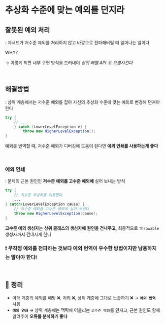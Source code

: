 # 추상화 수준에 맞는 예외를 던지라

## 잘못된 예외 처리
: 메서드가 저수준 예외를 처리하지 않고 바깥으로 전파해버릴 때 일어나는 일이다

WHY?

→ 이렇게 되면 내부 구현 방식을 드러내어 *상위 레벨 API 도 오염시킨다*

</br>

## 해결방법
: 상위 계층에서는 저수준 예외를 잡아 자신의 추상화 수준에 맞는 예외로 변경해 던져야 한다


```java
try {
    // ... 
    } catch (LowerLevelException e) {
        throw new HigherLevelException();
}
```

예외를 번역할 때, 저수준 예외가 디버깅에 도움이 된다면 **예외 연쇄를 사용하는게 좋다**

</br>

### 예외 연쇄
: 문제의 근본 원인인 **저수준 예외를 고수준 예외에** 실어 보내는 방식


```java
try {
    // 저수준 추상화를 이용한다
    ...
} catch(LowerLevelException cause) {
    // 저수준 예외를 고수준 예외에 실어 보낸다
    throw new HigherLevelException(cause);
}
```

**고수준 예외 생성자**는 **상위 클래스의 생성자에 원인을 건내주고**, 최종적으로 `Throwable` 생성자까지 건네지게 한다

### **❗️ 무작정 예외를 전파하는 것보다 예외 번역이 우수한 방법이지만 남용하지는 말아야 한다!**

</br>

## 🎯 정리
* 아래 계층의 예외를 예방 ❌, 처리 ❌, 상위 계층에 그대로 노출하기 ❌ → **`예외 번역`** 사용
* **`예외 연쇄`** → 상위 계층에는 맥락에 어울리는 `고수준 예외`를 던지고, 근본 원인도 함께 알려주어 **오류를 분석하기 좋다**
